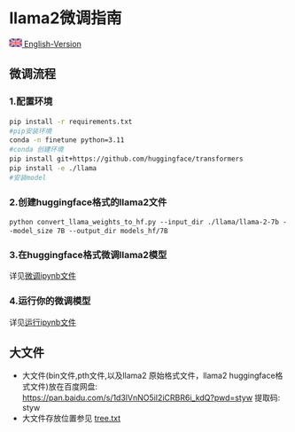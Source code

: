 # llama2微调指南
<a href="https://github.com/chenyujiehome/finetune_llama2_huggingface_format/blob/master/RAEDME_english.md">
    <img src="https://github.com/chenyujiehome/finetune_llama2_huggingface_format/blob/master/img/united-kingdom.png" alt="united-kingdom" height="15" /> 
    English-Version
</a>

## 微调流程

### 1.配置环境

```bash
pip install -r requirements.txt
#pip安装环境
conda -n finetune python=3.11
#conda 创建环境
pip install git+https://github.com/huggingface/transformers
pip install -e ./llama
#安装model
```

### 2.创建huggingface格式的llama2文件

```
python convert_llama_weights_to_hf.py --input_dir ./llama/llama-2-7b --model_size 7B --output_dir models_hf/7B
```

### 3.在huggingface格式微调llama2模型

详见[微调ipynb文件](https://github.com/chenyujiehome/finetune_llama2_huggingface_format/blob/master/output/finetune_llama2_output.ipynb)

### 4.运行你的微调模型

详见[运行ipynb文件](https://github.com/chenyujiehome/finetune_llama2_huggingface_format/blob/master/inference_on_finetune_model.ipynb)

## 大文件

- 大文件(bin文件,pth文件,以及llama2 原始格式文件，llama2 huggingface格式文件)放在百度网盘: https://pan.baidu.com/s/1d3lVnNO5iI2iCRBR6i_kdQ?pwd=styw 提取码: styw 
- 大文件存放位置参见 [tree.txt](https://github.com/chenyujiehome/finetune_llama2_huggingface_format/blob/master/tree.txt) 
